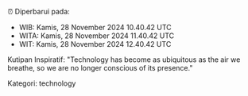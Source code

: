 ⏰ Diperbarui pada:
- WIB: Kamis, 28 November 2024 10.40.42 UTC
- WITA: Kamis, 28 November 2024 11.40.42 UTC
- WIT: Kamis, 28 November 2024 12.40.42 UTC

Kutipan Inspiratif:
"Technology has become as ubiquitous as the air we breathe, so we are no longer conscious of its presence."


Kategori: technology

